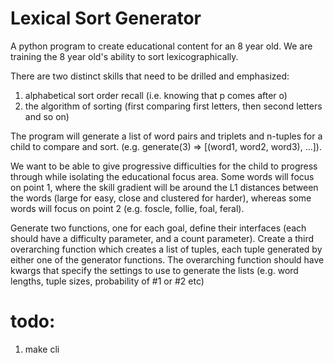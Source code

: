 # Lexical Sort Generator

A python program to create educational content for an 8 year old. We are training the 8 year old's ability to sort lexicographically.

There are two distinct skills that need to be drilled and emphasized:
1. alphabetical sort order recall (i.e. knowing that p comes after o)
2. the algorithm of sorting (first comparing first letters, then second letters and so on)

The program will generate a list of word pairs and triplets and n-tuples for a child to compare and sort. (e.g. generate(3) => [(word1, word2, word3), ...]).

We want to be able to give progressive difficulties for the child to progress through while isolating the educational focus area. Some words will focus on point 1, where the skill gradient will be around the L1 distances between the words (large for easy, close and clustered for harder), whereas some words will focus on point 2 (e.g. foscle, follie, foal, feral).

Generate two functions, one for each goal, define their interfaces (each should have a difficulty parameter, and a count parameter). Create a third overarching function which creates a list of tuples, each tuple generated by either one of the generator functions. The overarching function should have kwargs that specify the settings to use to generate the lists (e.g. word lengths, tuple sizes, probability of #1 or #2 etc)


# todo: 

1. make cli
